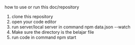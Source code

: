 how to use or run this doc/repository
1. clone this repository
2. open your code editor
3. run server/local server in command  npm data.json --watch
4. Make sure the directory is the belajar file
5. run code in command npm start
